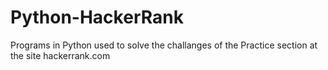 # Python-HackerRank
Programs in Python used to solve the challanges of the Practice section at the site hackerrank.com
